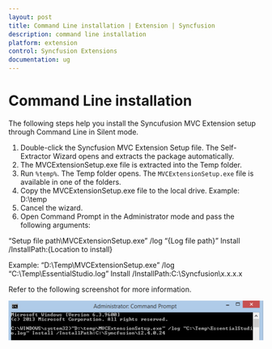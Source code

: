 ```yaml
---
layout: post
title: Command Line installation | Extension | Syncfusion
description: command line installation
platform: extension
control: Syncfusion Extensions
documentation: ug
---
```


# Command Line installation

The following steps help you install the Syncufusion MVC Extension setup through Command Line in Silent mode.

1. Double-click the Syncfusion MVC Extension Setup file. The Self-Extractor Wizard opens and extracts the package automatically.
2. The MVCExtensionSetup.exe file is extracted into the Temp folder.
3. Run `%temp%`. The Temp folder opens. The `MVCExtensionSetup.exe` file is available in one of the folders.
4. Copy the MVCExtensionSetup.exe file to the local drive. Example: D:\temp
5. Cancel the wizard.
6. Open Command Prompt in the Administrator mode and pass the following arguments:

“Setup file path\MVCExtensionSetup.exe” /log “{Log file path}” Install /InstallPath:{Location to install}

Example: “D:\Temp\MVCExtensionSetup.exe” /log “C:\Temp\EssentialStudio.log” Install /InstallPath:C:\Syncfusion\x.x.x.x

Refer to the following screenshot for more information.

![](Command-Line-installation_images/Command-Line-installation_img1.png)


